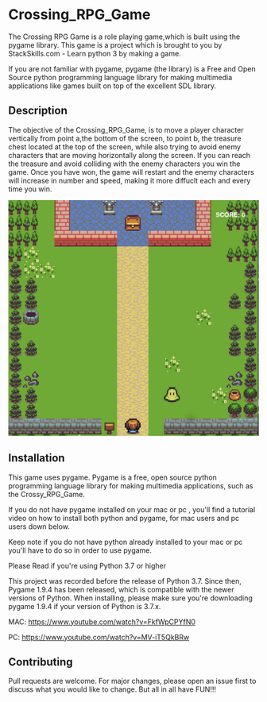 # Crossing_RPG_Game

The Crossing RPG Game is a role playing game,which is built using the pygame library. This game is a project which
is brought to you  by StackSkills.com - Learn python 3 by making a game.

If you are not familiar with pygame, pygame (the library) is a Free and Open Source python programming language 
library for making multimedia applications like games built on top of the excellent SDL library.

## Description

The objective of the Crossing_RPG_Game, is to move a player character vertically from point a,the bottom of the screen,
to point b, the treasure chest located at the top of the screen, while also trying to avoid enemy characters that are moving
horizontally along the screen. If you can reach the treasure and avoid colliding with the enemy characters you win the 
game. Once you have won, the game will restart and the enemy characters will increase in number and speed, making it more 
diffuclt each and every time you win.

![](https://github.com/Hermann2356/Crossing_RPG_Game/blob/master/Screen%20Shot%202020-02-11%20at%202.10.21%20PM.png)

## Installation

This game uses pygame. Pygame is a free, open source python programming language library for making multimedia applications, 
such as the Crossy_RPG_Game.

If you do not have pygame installed on your mac or pc , you'll find a tutorial video on how to install both python and
pygame, for mac users and pc users down below.

Keep note if you do not have python already installed to your mac or pc you'll have to do so in order to use pygame. 

Please Read if you're using Python 3.7 or higher

This project was recorded before the release of Python 3.7. Since then, Pygame 1.9.4 has been released, 
which is compatible with the newer versions of Python. When installing, please make sure you're downloading pygame 1.9.4 
if your version of Python is 3.7.x.



MAC: https://www.youtube.com/watch?v=FkfWpCPYfN0

PC: https://www.youtube.com/watch?v=MV-iT5QkBRw

## Contributing
Pull requests are welcome. For major changes, please open an issue first to discuss what you would like to change.
But all in all have FUN!!!


